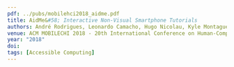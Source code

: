 ```yaml
---
pdf: ../pubs/mobilehci2018_aidme.pdf
title: AidMe&#58; Interactive Non-Visual Smartphone Tutorials
authors: André Rodrigues, Leonardo Camacho, Hugo Nicolau, Kyle Montague, Tiago Guerreiro
venue: ACM MOBILECHI 2018 - 20th International Conference on Human-Computer Interaction with Mobile Devices and Services, Barcelona, Spain, September, 2018
year: "2018"
doi: 
tags: [Accessible Computing]
---
```

